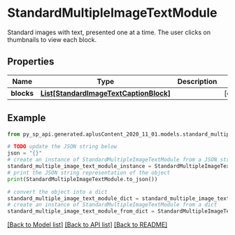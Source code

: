 # StandardMultipleImageTextModule

Standard images with text, presented one at a time. The user clicks on thumbnails to view each block.

## Properties

Name | Type | Description | Notes
------------ | ------------- | ------------- | -------------
**blocks** | [**List[StandardImageTextCaptionBlock]**](StandardImageTextCaptionBlock.md) |  | [optional] 

## Example

```python
from py_sp_api.generated.aplusContent_2020_11_01.models.standard_multiple_image_text_module import StandardMultipleImageTextModule

# TODO update the JSON string below
json = "{}"
# create an instance of StandardMultipleImageTextModule from a JSON string
standard_multiple_image_text_module_instance = StandardMultipleImageTextModule.from_json(json)
# print the JSON string representation of the object
print(StandardMultipleImageTextModule.to_json())

# convert the object into a dict
standard_multiple_image_text_module_dict = standard_multiple_image_text_module_instance.to_dict()
# create an instance of StandardMultipleImageTextModule from a dict
standard_multiple_image_text_module_from_dict = StandardMultipleImageTextModule.from_dict(standard_multiple_image_text_module_dict)
```
[[Back to Model list]](../README.md#documentation-for-models) [[Back to API list]](../README.md#documentation-for-api-endpoints) [[Back to README]](../README.md)


